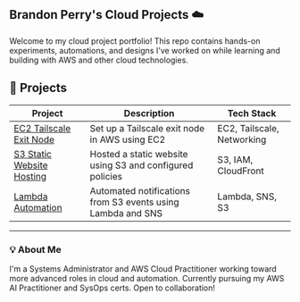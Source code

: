 ## Brandon Perry's Cloud Projects ☁️

Welcome to my cloud project portfolio! This repo contains hands-on experiments, automations, and designs I've worked on while learning and building with AWS and other cloud technologies.

## 🔧 Projects

| Project | Description | Tech Stack |
|--------|-------------|------------|
| [EC2 Tailscale Exit Node](./EC2-Tailscale-ExitNode)| Set up a Tailscale exit node in AWS using EC2 | EC2, Tailscale, Networking |
| [S3 Static Website Hosting](./S3-Static-Website) | Hosted a static website using S3 and configured policies | S3, IAM, CloudFront |
| [Lambda Automation](./Lambda-Automation) | Automated notifications from S3 events using Lambda and SNS | Lambda, SNS, S3 |

---

### 💡 About Me

I'm a Systems Administrator and AWS Cloud Practitioner working toward more advanced roles in cloud and automation. Currently pursuing my AWS AI Practitioner and SysOps certs. Open to collaboration!


